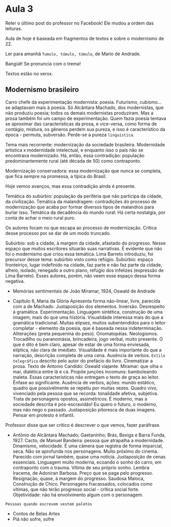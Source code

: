 Aula 3
======

Reler o último post do professor no Facebook! Ele mudou a ordem das leituras.

Aula de hoje é baseada em fragmentos de textos e sobre o modernismo de 22.

Ler para amanhã `Tumulo, túmulo, túmulo`, de Mario de Andrade.

Bangüê! Se pronuncia com o trema!

Textos estão no xerox.

Modernismo brasileiro
---------------------

Carro chefe da experimentação modernista: poesia. Futurismo, cubismo... se adaptavam mais à poesia. Só Alcântara Machado, dos modernistas, que não produziu poesia; todos os demais modernistas produziram. Mas a prosa também foi um campo de experimentação. Quem fazia poesia tentava se aproximar das características da prosa, e vice-versa, como forma de contágio, mistura, os gêneros perdem sua pureza, e isso é característico da época - permuta, subversão. Perde-se a pureza `linguística`.

Tema mais recorrente: modernização da sociedade brasileira. Modernidade artística x modernidade intelectual, e enquanto isso o país não se encontrava modernizado. Há, então, essa contradição: população predominantemente rural (até década de 50) como contraponto.

Modernização conservadora: essa modernização que nunca se completa, que fica sempre na promessa, a típica do Brasil.

Hoje vemos avanços, mas essa contradição ainda é presente.

Temática do subúrbio: população da periferia que não participa da cidade, da civilização.
Temática da malandragem: contradições do processo de modernização que acaba por formar diversos tipos de malandros para burlar isso.
Temática da decadência do mundo rural: Há certa nostalgia, por conta de achar o meio rural puro.

Os autores focam no que escapa ao processo de modernização. Crítica desse processo por se dar de um modo truncado.

Subúrbio: sob a cidade, à margem da cidade, afastado do progresso. Nesse espaço que muitos escritores situarão suas narrativas. É evidente que não foi o modernismo que criou essa temática. Lima Barreto introduziu, foi precursor desse tema: subúrbio visto como refúgio. Subúrbio: espaço fronteiriço, lugar indefinido na cidade, faz parte e não faz parte da cidade, alheio, isolado, renegado a outro plano, refúgio dos infelizes (expressão de Lima Barreto). Esses autores, porém, não veem esse espaço dessa forma negativa.

- Memórias sentimentais de João Miramar, 1924, Oswald de Andrade
* Capítulo 6, Maria da Glória
Apresenta forma não-linear, livre, parecida com a de Machado. Justaposição dos elementos. Inversão. Desrespeito à gramática. Experimentação. Linguagem sintética, construção de uma imagem, mais do que uma história. Visualidade interessa mais do que a gramática tradicional. Muitas elipses, muitos subentendidos para o leitor completar - elemento da poesia, que é baseada nessa indeterminação. Aliterações (preta pequenina do peso). Onomatopéias. Neologismos. Trocadilho ou paranomásia, brincadeira, jogo verbal, muito presente. O que é dito é bem claro, apesar de estar de uma forma enviesada, elíptica, não clara de imediato. Visualidade é mais importante do que a narração, descrição completa de uma cena. Ausência de verbos. `Estilo telegráfico` descrito pelo autor do prefácio do livro. Cinematizar a prosa. Texto de Antonio Candido: Oswald viajante. Miramar: que olha o mar, dialética entre lá e cá. Propõe junções incomuns: bamboleando maleta. Essas características não entregam o texto de graça ao leitor. Ênfase ao significante. Ausência de verbos, ações: mundo estático, quadro que possivelmente se repetiu por muitas vezes. Quadro vivo, vivenciado pela pessoa que se recorda: tonalidade afetiva, subjetiva. Trata de personagens opostos, assimétricos. É moderno, mas a sociedade descrita é pós-escravidão! Eu quero o futuro, o moderno, mas não nego o passado. Justaposição pitoresca de duas imagens. Pensar em protesto é infantil.

Professor disse que ser crítico é descrever o que vemos, fazer paráfrase.

- Antônio de Alcântara Machado; Gaetaninho; Brás, Bexiga e Barra Funda, 1927.
Cacto, de Manuel Bandeira: pessoa que atrapalha a modernidade. Dinamismo, velocidade. É uma câmera que registra de forma imparcial, seca. Não se aprofunda nos personagens. Muito próximo do cinema. Parecido com jornal também, quase uma notícia. Justaposição de cenas essenciais. Linguagem muito moderna, ecoando o sonho do carro, em contraponto com o trauma. Vítima de seu próprio sonho. Lembra Iracema, de Adoniran Barbosa. Preço que se paga pelo progresso. Resignação, quase, à margem do progresso. Saudosa Maloca, Construção de Chico. Personagens fracassados, colocados como vítimas, que não terão progresso social - crítica social forte. Objetividade: não há envolvimento algum com o personagem.

`Pessoas quando escrevem vestem paletós`

- Contos de Belas Artes
- Piá não sofre, sofre
